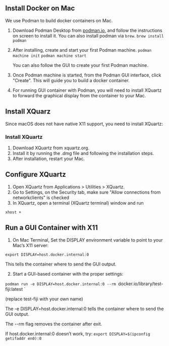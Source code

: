 ## Install Docker on Mac
We use Podman to build docker containers on Mac.

1. Download Podman Desktop from [podman.io](podman.io), and follow the instructions on screen to install it.
   You can also install podman via `brew`.
   `brew install podman`

2. After installing, create and start your first Podman machine.
   ` podman machine init `
   ` podman machine start `

   You can also follow the GUI to create your first Podman machine.

3. Once Podman machine is started, from the Podman GUI interface, click "Create". This will guide you to build a docker container.
4. For running GUI container with Podman, you will need to install XQuartz to forward the graphical display from the container to your Mac.

## Install XQuarz

Since macOS does not have native X11 support, you need to install XQuartz:

### Install XQuartz
1. Download XQuartz from xquartz.org. 
2. Install it by running the .dmg file and following the installation steps.
3. After installation, restart your Mac.

## Configure XQuartz
1. Open XQuartz from Applications > Utilities > XQuartz.
2. Go to Settings, on the Security tab, make sure "Allow connections from networkclients" is checked
3. In XQuartz, open a terminal (XQuartz terminal) window and run

` xhost + `

## Run a GUI Container with X11
1. On Mac Terminal, Set the DISPLAY environment variable to point to your Mac’s X11 server:

`export DISPLAY=host.docker.internal:0`

This tells the container where to send the GUI output.

2. Start a GUI-based container with the proper settings:

`podman run -e DISPLAY=host.docker.internal:0 --rm `docker.io/library/test-fiji:latest `

(replace test-fiji with your own name)

The -e DISPLAY=host.docker.internal:0 tells the container where to send the GUI output.

The --rm flag removes the container after exit.

If host.docker.internal:0 doesn’t work, try:
`export DISPLAY=$(ipconfig getifaddr en0):0`


